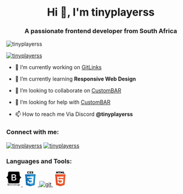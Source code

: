 <h1 align="center">Hi 👋, I'm tinyplayerss</h1>
<h3 align="center">A passionate frontend developer from South Africa</h3>

<p align="left"> <img src="https://komarev.com/ghpvc/?username=tinyplayerss&label=Profile%20views&color=0e75b6&style=flat" alt="tinyplayerss" /> </p>

<p align="left"> <a href="https://twitter.com/tinyplayerss" target="blank"><img src="https://img.shields.io/twitter/follow/tinyplayerss?logo=twitter&style=for-the-badge" alt="tinyplayerss" /></a> </p>

- 🔭 I’m currently working on [GitLinks](https://github.com/tinyplayerss/linktree)

- 🌱 I’m currently learning **Responsive Web Design**

- 👯 I’m looking to collaborate on [CustomBAR](https://github.com/tinyplayerss/linktree)

- 🤝 I’m looking for help with [CustomBAR](https://github.com/tinyplayerss/CustomBAR)

- 📫 How to reach me Via Discord **@tinyplayerss**

<h3 align="left">Connect with me:</h3>
<p align="left">
<a href="https://twitter.com/tinyplayerss" target="blank"><img align="center" src="https://raw.githubusercontent.com/rahuldkjain/github-profile-readme-generator/master/src/images/icons/Social/twitter.svg" alt="tinyplayerss" height="30" width="40" /></a>
  <a href="https://rumble.com/c/tinyplayerss" target="blank"><img align="center" src="https://companieslogo.com/img/orig/RUM-79ca46cb.png?t=1663633246" alt="tinyplayerss" height="30" width="30" /></a>
</p>

<h3 align="left">Languages and Tools:</h3>
<p align="left"> <a href="https://getbootstrap.com" target="_blank" rel="noreferrer"> <img src="https://raw.githubusercontent.com/devicons/devicon/master/icons/bootstrap/bootstrap-plain-wordmark.svg" alt="bootstrap" width="40" height="40"/> </a> <a href="https://www.w3schools.com/css/" target="_blank" rel="noreferrer"> <img src="https://raw.githubusercontent.com/devicons/devicon/master/icons/css3/css3-original-wordmark.svg" alt="css3" width="40" height="40"/> </a> <a href="https://git-scm.com/" target="_blank" rel="noreferrer"> <img src="https://www.vectorlogo.zone/logos/git-scm/git-scm-icon.svg" alt="git" width="40" height="40"/> </a> <a href="https://www.w3.org/html/" target="_blank" rel="noreferrer"> <img src="https://raw.githubusercontent.com/devicons/devicon/master/icons/html5/html5-original-wordmark.svg" alt="html5" width="40" height="40"/> </a> </p>

